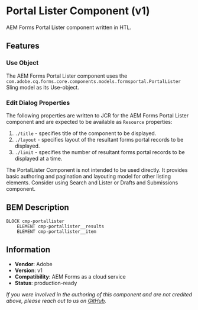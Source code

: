 <!--
Copyright 2021 Adobe

Licensed under the Apache License, Version 2.0 (the "License");
you may not use this file except in compliance with the License.
You may obtain a copy of the License at

    http://www.apache.org/licenses/LICENSE-2.0

Unless required by applicable law or agreed to in writing, software
distributed under the License is distributed on an "AS IS" BASIS,
WITHOUT WARRANTIES OR CONDITIONS OF ANY KIND, either express or implied.
See the License for the specific language governing permissions and
limitations under the License.
-->
Portal Lister Component  (v1)
====
AEM Forms Portal Lister component written in HTL.

## Features

### Use Object
The AEM Forms Portal Lister component uses the `com.adobe.cq.forms.core.components.models.formsportal.PortalLister` Sling model as its Use-object.

### Edit Dialog Properties
The following properties are written to JCR for the AEM Forms Portal Lister component and are expected to be available as `Resource` properties:
1. `./title` - specifies title of the component to be displayed.
2. `./layout` - specifies layout of the resultant forms portal records to be displayed.
3. `./limit` - specifies the number of resultant forms portal records to be displayed at a time.

The PortalLister Component is not intended to be used directly. It provides basic authoring and pagination and layouting model for other listing elements.
Consider using Search and Lister or Drafts and Submissions component.

## BEM Description
```
BLOCK cmp-portallister
    ELEMENT cmp-portallister__results
    ELEMENT cmp-portallister__item
```

## Information
* **Vendor**: Adobe
* **Version**: v1
* **Compatibility**: AEM Forms as a cloud service
* **Status**: production-ready

_If you were involved in the authoring of this component and are not credited above, please reach out to us on [GitHub](https://github.com/adobe/aem-core-forms-components)._
